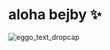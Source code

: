 # aloha bejby ✨
![eggo_text_dropcap](https://user-images.githubusercontent.com/116082681/196432133-a9581a45-417e-4054-b1e7-7adad272c805.jpg)
